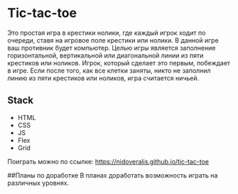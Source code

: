 # Tic-tac-toe
Это простая игра в крестики нолики, где каждый игрок ходит по очереди, ставя на игровое поле крестики или нолики. В данной игре ваш противник будет компьютер. Целью игры является заполнение горизонтальной, вертикальной или диагональной линии из пяти крестиков или ноликов. Игрок, который сделает это первым, побеждает в игре. Если после того, как все клетки заняты, никто не заполнил линию из пяти крестиков или ноликов, игра считается ничьей.

## Stack
+ HTML
+ CSS
+ JS
+ Flex
+ Grid

Поиграть можно по ссылке: https://nidoveralis.github.io/tic-tac-toe

##Планы по доработке
В планах доработать возможность играть на различных уровнях.
